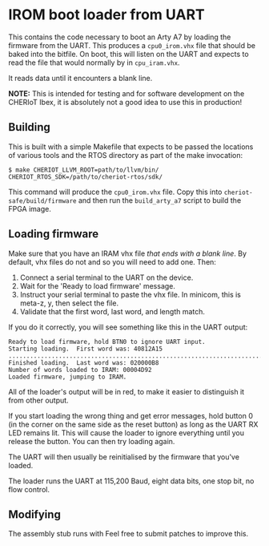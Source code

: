 IROM boot loader from UART
==========================

This contains the code necessary to boot an Arty A7 by loading the firmware from the UART.
This produces a `cpu0_irom.vhx` file that should be baked into the bitfile.
On boot, this will listen on the UART and expects to read the file that would normally by in `cpu_iram.vhx`.

It reads data until it encounters a blank line.

**NOTE:** This is intended for testing and for software development on the CHERIoT Ibex, it is absolutely not a good idea to use this in production!

Building
--------

This is built with a simple Makefile that expects to be passed the locations of various tools and the RTOS directory as part of the make invocation:

```
$ make CHERIOT_LLVM_ROOT=path/to/llvm/bin/ CHERIOT_RTOS_SDK=/path/to/cheriot-rtos/sdk/
```

This command will produce the `cpu0_irom.vhx` file.
Copy this into `cheriot-safe/build/firmware` and then run the `build_arty_a7` script to build the FPGA image.


Loading firmware
----------------

Make sure that you have an IRAM vhx file *that ends with a blank line*.
By default, vhx files do not and so you will need to add one.
Then:

1. Connect a serial terminal to the UART on the device.
2. Wait for the 'Ready to load firmware' message.
3. Instruct your serial terminal to paste the vhx file.
   In minicom, this is meta-z, y, then select the file.
4. Validate that the first word, last word, and length match.

If you do it correctly, you will see something like this in the UART output:

```
Ready to load firmware, hold BTN0 to ignore UART input.                                
Starting loading.  First word was: 40812A15
..............................................................................
Finished loading.  Last word was: 020000B8
Number of words loaded to IRAM: 00004D92
Loaded firmware, jumping to IRAM.
```

All of the loader's output will be in red, to make it easier to distinguish it from other output.

If you start loading the wrong thing and get error messages, hold button 0 (in the corner on the same side as the reset button) as long as the UART RX LED remains lit.
This will cause the loader to ignore everything until you release the button.
You can then try loading again.

The UART will then usually be reinitialised by the firmware that you've loaded.

The loader runs the UART at 115,200 Baud, eight data bits, one stop bit, no flow control.

Modifying
---------

The assembly stub runs with
Feel free to submit patches to improve this.


